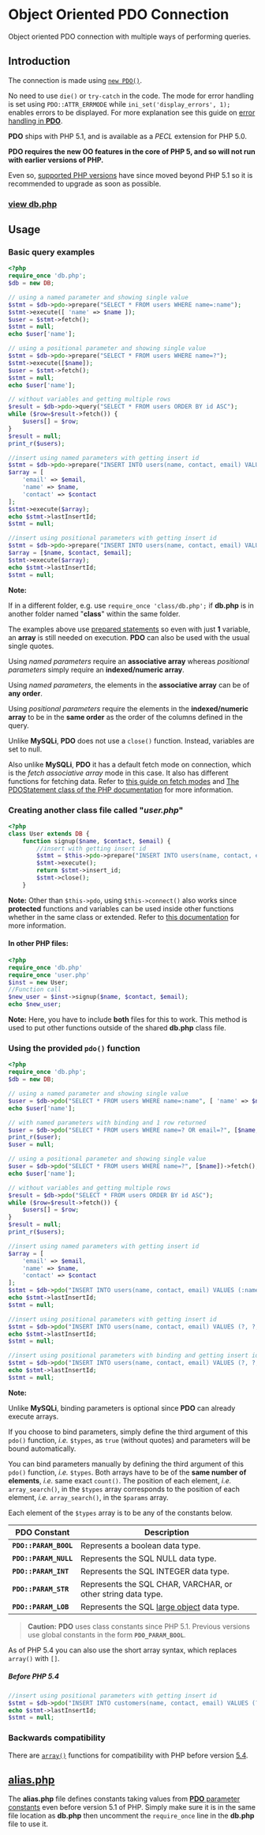 # Object Oriented PDO Connection

Object oriented PDO connection with multiple ways of performing queries.

## Introduction

The connection is made using [`new PDO()`](https://phpdelusions.net/pdo#dsn).

No need to use `die()` or `try-catch` in the code. The mode for error handling is set using `PDO::ATTR_ERRMODE` while `ini_set('display_errors', 1);` enables errors to be displayed. For more explanation see this guide on [error handling in **PDO**](https://phpdelusions.net/pdo#errors).

**PDO** ships with PHP 5.1, and is available as a *PECL* extension for PHP 5.0.

**PDO requires the new OO features in the core of PHP 5, and so will not run with earlier versions of PHP.**

Even so, [supported PHP versions](https://secure.php.net/supported-versions.php) have since moved beyond PHP 5.1 so it is recommended to upgrade as soon as possible.

### [view db.php](https://github.com/joshcangit/flexphpwrapper/blob/oop/pdo/db.php)

## Usage

### Basic query examples

```php
<?php
require_once 'db.php';
$db = new DB;

// using a named parameter and showing single value
$stmt = $db->pdo->prepare("SELECT * FROM users WHERE name=:name");
$stmt->execute([ 'name' => $name ]);
$user = $stmt->fetch();
$stmt = null;
echo $user['name'];

// using a positional parameter and showing single value
$stmt = $db->pdo->prepare("SELECT * FROM users WHERE name=?");
$stmt->execute([$name]);
$user = $stmt->fetch();
$stmt = null;
echo $user['name'];

// without variables and getting multiple rows
$result = $db->pdo->query("SELECT * FROM users ORDER BY id ASC");
while ($row=$result->fetch()) {
    $users[] = $row;
}
$result = null;
print_r($users);

//insert using named parameters with getting insert id
$stmt = $db->pdo->prepare("INSERT INTO users(name, contact, email) VALUES (:name, :contact, :email)");
$array = [
    'email' => $email,
    'name' => $name,
    'contact' => $contact
];
$stmt->execute($array);
echo $stmt->lastInsertId;
$stmt = null;

//insert using positional parameters with getting insert id
$stmt = $db->pdo->prepare("INSERT INTO users(name, contact, email) VALUES (?, ?, ?)");
$array = [$name, $contact, $email];
$stmt->execute($array);
echo $stmt->lastInsertId;
$stmt = null;
```

**Note:**

If in a different folder, e.g. use `require_once 'class/db.php';` if **db.php** is in another folder named "**class**" within the same folder.

The examples above use [prepared statements](https://phpdelusions.net/pdo#prepared) so even with just **1** variable, an **array** is still needed on execution. **PDO** can also be used with the usual single quotes.

Using *named parameters* require an **associative array** whereas *positional parameters* simply require an **indexed/numeric array**.

Using *named parameters*, the elements in the **associative array** can be of **any order**.

Using *positional parameters* require the elements in the **indexed/numeric array** to be in the **same order** as the order of the columns defined in the query.

Unlike **MySQLi**, **PDO** does not use a `close()` function. Instead, variables are set to null.

Also unlike **MySQLi**, **PDO** it has a default fetch mode on connection, which is the *fetch associative array* mode in this case. It also has different functions for fetching data. Refer to [this guide on fetch modes](https://phpdelusions.net/pdo/fetch_modes) and [The PDOStatement class of the PHP documentation](https://secure.php.net/manual/en/class.pdostatement.php) for more information.

### Creating another class file called "*user.php*"

```php
<?php
class User extends DB {
    function signup($name, $contact, $email) {
        //insert with getting insert id
        $stmt = $this->pdo->prepare("INSERT INTO users(name, contact, email) VALUES (?, ?, ?)");
        $stmt->execute();
        return $stmt->insert_id;
        $stmt->close();
    }
```

**Note:** Other than `$this->pdo`, using `$this->connect()` also works since **protected** functions and variables can be used inside other functions whether in the same class or extended. Refer to [this documentation](https://secure.php.net/manual/en/language.oop5.visibility.php) for more information.

#### In other PHP files:

```php
<?php
require_once 'db.php'
require_once 'user.php'
$inst = new User;
//Function call
$new_user = $inst->signup($name, $contact, $email);
echo $new_user;
```

**Note:** Here, you have to include **both** files for this to work. This method is used to put other functions outside of the shared **db.php** class file.

### Using the provided `pdo()` function

```php
<?php
require_once 'db.php';
$db = new DB;

// using a named parameter and showing single value
$user = $db->pdo("SELECT * FROM users WHERE name=:name", [ 'name' => $name ])->fetch();
echo $user['name'];

// with named parameters with binding and 1 row returned
$user = $db->pdo("SELECT * FROM users WHERE name=? OR email=?", [$name, $email], true)->fetch();
print_r($user);
$user = null;

// using a positional parameter and showing single value
$user = $db->pdo("SELECT * FROM users WHERE name=?", [$name])->fetch();
echo $user['name'];

// without variables and getting multiple rows
$result = $db->pdo("SELECT * FROM users ORDER BY id ASC");
while ($row=$result->fetch()) {
    $users[] = $row;
}
$result = null;
print_r($users);

//insert using named parameters with getting insert id
$array = [
    'email' => $email,
    'name' => $name,
    'contact' => $contact
];
$stmt = $db->pdo("INSERT INTO users(name, contact, email) VALUES (:name, :contact, :email)", $array);
echo $stmt->lastInsertId;
$stmt = null;

//insert using positional parameters with getting insert id
$stmt = $db->pdo("INSERT INTO users(name, contact, email) VALUES (?, ?, ?)", [$name, $contact, $email]);
echo $stmt->lastInsertId;
$stmt = null;

//insert using positional parameters with binding and getting insert id
$stmt = $db->pdo("INSERT INTO users(name, contact, email) VALUES (?, ?, ?)", [$name, $contact, $email], [PDO::PARAM_STR,PDO::PARAM_INT,PDO::PARAM_STR]);
echo $stmt->lastInsertId;
$stmt = null;
```

**Note:**

Unlike **MySQLi**, binding parameters is optional since **PDO** can already execute arrays.

If you choose to bind parameters, simply define the third argument of this `pdo()` function, *i.e.* `$types`, as `true` (without quotes) and parameters will be bound automatically.

You can bind parameters manually by defining the third argument of this `pdo()` function, *i.e.* `$types`. Both arrays have to be of the **same number of elements**, *i.e.* same exact `count()`. The position of each element, *i.e.* `array_search()`, in the `$types` array corresponds to the position of each element, *i.e.* `array_search()`, in the `$params` array.

Each element of the `$types` array is to be any of the constants below.

| PDO Constant          | Description                                                  |
| --------------------- | ------------------------------------------------------------ |
| **`PDO::PARAM_BOOL`** | Represents a boolean data type.                              |
| **`PDO::PARAM_NULL`** | Represents the SQL NULL data type.                           |
| **`PDO::PARAM_INT`**  | Represents the SQL INTEGER data type.                        |
| **`PDO::PARAM_STR`**  | Represents the SQL CHAR, VARCHAR, or other string data type. |
| **`PDO::PARAM_LOB`**  | Represents the SQL [large object](https://secure.php.net/manual/en/pdo.lobs.php) data type. |

> **Caution:** **PDO** uses class constants since PHP 5.1. Previous versions use global constants in the form **`PDO_PARAM_BOOL`**.

As of PHP 5.4 you can also use the short array syntax, which replaces `array()` with `[]`.

##### Before PHP 5.4

```php
//insert using positional parameters with getting insert id
$stmt = $db->pdo("INSERT INTO customers(name, contact, email) VALUES (?, ?, ?)", array($name, $contact, $email);
echo $stmt->lastInsertId;
$stmt = null;
```

### Backwards compatibility

There are [`array()`](https://secure.php.net/manual/en/language.types.array.php#language.types.array.syntax.array-func) functions for compatibility with PHP before version [5.4](https://secure.php.net/migration54.new-features).

## [alias.php](https://github.com/joshcangit/flexphpwrapper/blob/oop/pdo/alias.php)

The **alias.php** file defines constants taking values from [**PDO** parameter constants](https://php.net/manual/en/pdo.constants.php) even before version 5.1 of PHP. Simply make sure it is in the same file location as **db.php** then uncomment the `require_once` line in the **db.php** file to use it.
